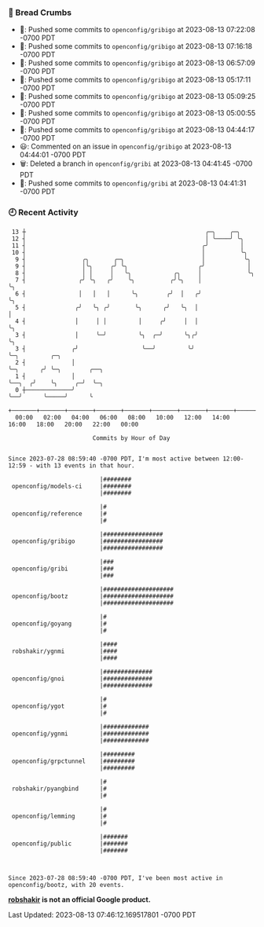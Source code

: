 ### 🍞 Bread Crumbs

 * 🚢: Pushed some commits to `openconfig/gribigo` at 2023-08-13 07:22:08 -0700 PDT
 * 🚢: Pushed some commits to `openconfig/gribigo` at 2023-08-13 07:16:18 -0700 PDT
 * 🚢: Pushed some commits to `openconfig/gribigo` at 2023-08-13 06:57:09 -0700 PDT
 * 🚢: Pushed some commits to `openconfig/gribigo` at 2023-08-13 05:17:11 -0700 PDT
 * 🚢: Pushed some commits to `openconfig/gribigo` at 2023-08-13 05:09:25 -0700 PDT
 * 🚢: Pushed some commits to `openconfig/gribigo` at 2023-08-13 05:00:55 -0700 PDT
 * 🚢: Pushed some commits to `openconfig/gribigo` at 2023-08-13 04:44:17 -0700 PDT
 * 😃: Commented on an issue in `openconfig/gribigo` at 2023-08-13 04:44:01 -0700 PDT
 * 🗑: Deleted a branch in `openconfig/gribi` at 2023-08-13 04:41:45 -0700 PDT
 * 🚢: Pushed some commits to `openconfig/gribi` at 2023-08-13 04:41:31 -0700 PDT

### 🕘 Recent Activity
```
 13 ┼                                                   ╭─╮    ╭─╮
 12 ┤                                                   │ ╰────╯ ╰╮
 11 ┤                                                  ╭╯         │
 10 ┤                                                  │          ╰╮
  9 ┤                ╭╮       ╭─╮                      │           ╰╮
  9 ┤                │╰╮     ╭╯ ╰╮                    ╭╯            │
  8 ┤                │ │     │   ╰╮            ╭╮     │             ╰╮
  7 ┤               ╭╯ ╰╮   ╭╯    ╰╮          ╭╯╰╮    │              ╰╮
  6 ┤               │   │   │      ╰╮        ╭╯  │   ╭╯               ╰╮
  5 ┤              ╭╯   ╰╮ ╭╯       ╰╮      ╭╯   ╰╮  │                 │
  4 ┤              │     │ │         │     ╭╯     │  │                 ╰╮
  3 ┤              │     ╰─╯         ╰╮  ╭─╯      ╰╮╭╯                  ╰╮
  3 ┤             ╭╯                  ╰──╯         ╰╯                    ╰─╮         ╭─╮
  2 ┤             │                                                        ╰─╮      ╭╯ ╰─╮        ╭──╮
  1 ┤             │                                                          ╰──╮  ╭╯    ╰╮     ╭─╯  ╰─╮
  0 ┼─────────────╯                                                             ╰──╯      ╰─────╯      ╰
    +───────+───────+───────+───────+───────+───────+───────+───────+───────+───────+───────+───────+────
  00:00   02:00   04:00   06:00   08:00   10:00   12:00   14:00   16:00   18:00   20:00   22:00   00:00   

						Commits by Hour of Day


Since 2023-07-28 08:59:40 -0700 PDT, I'm most active between 12:00-12:59 - with 13 events in that hour.

```



```
                          |########
 openconfig/models-ci     |########
                          |########

                          |#
 openconfig/reference     |#
                          |#

                          |#################
 openconfig/gribigo       |#################
                          |#################

                          |###
 openconfig/gribi         |###
                          |###

                          |####################
 openconfig/bootz         |####################
                          |####################

                          |#
 openconfig/goyang        |#
                          |#

                          |####
 robshakir/ygnmi          |####
                          |####

                          |##############
 openconfig/gnoi          |##############
                          |##############

                          |#
 openconfig/ygot          |#
                          |#

                          |#############
 openconfig/ygnmi         |#############
                          |#############

                          |#########
 openconfig/grpctunnel    |#########
                          |#########

                          |#
 robshakir/pyangbind      |#
                          |#

                          |#
 openconfig/lemming       |#
                          |#

                          |#######
 openconfig/public        |#######
                          |#######



Since 2023-07-28 08:59:40 -0700 PDT, I've been most active in openconfig/bootz, with 20 events.

```
**[robshakir](mailto:robjs@google.com) is not an official Google product.**  


Last Updated: 2023-08-13 07:46:12.169517801 -0700 PDT
